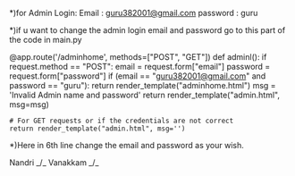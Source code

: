 *)for Admin Login:
             Email : guru382001@gmail.com
             password : guru

*)if u want to change the admin login email and password go to this part of the code in main.py

@app.route('/adminhome', methods=["POST", "GET"])
def adminl():
    if request.method == "POST":
        email = request.form["email"]
        password = request.form["password"]
        if (email == "guru382001@gmail.com" and password == "guru"):
            return render_template("adminhome.html")
        msg = 'Invalid Admin name and password'
        return render_template("admin.html", msg=msg)

    # For GET requests or if the credentials are not correct
    return render_template("admin.html", msg='')

*)Here in 6th line change the email and password as your wish.


Nandri _/\_ Vanakkam _/\_

